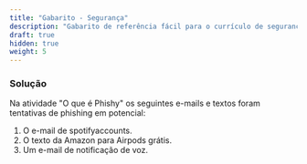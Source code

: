 ```yaml
---
title: "Gabarito - Segurança"
description: "Gabarito de referência fácil para o currículo de segurança"
draft: true
hidden: true
weight: 5
---
```


### Solução

Na atividade "O que é Phishy" os seguintes e-mails e textos foram tentativas de phishing em potencial:
1. O e-mail de spotifyaccounts.
2. O texto da Amazon para Airpods grátis.
3. Um e-mail de notificação de voz.
